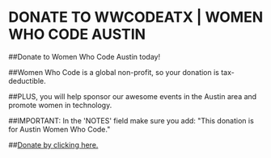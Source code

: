 
DONATE TO WWCODEATX | WOMEN WHO CODE AUSTIN
===========================================

##Donate to Women Who Code Austin today!

##Women Who Code is a global non-profit, so your donation is tax-deductible.

##PLUS, you will help sponsor our awesome events in the Austin area and promote women in technology.

##IMPORTANT: In the 'NOTES' field make sure you add: "This donation is for Austin Women Who Code."

##[Donate by clicking here.](https://www.womenwhocode.com/donate)
